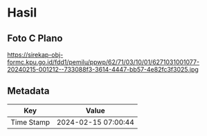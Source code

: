 # Hasil

## Foto C Plano

https://sirekap-obj-formc.kpu.go.id/fdd1/pemilu/ppwp/62/71/03/10/01/6271031001077-20240215-001212--733088f3-3614-4447-bb57-4e82fc3f3025.jpg


## Metadata

| Key        | Value               |
| ---------- | ------------------- |
| Time Stamp | 2024-02-15 07:00:44 |



